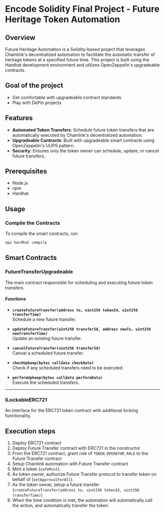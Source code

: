 # Encode Solidity Final Project - Future Heritage Token Automation

## Overview

Future Heritage Automation is a Solidity-based project that leverages Chainlink's decentralized automation to facilitate the automatic transfer of heritage tokens at a specified future time. This project is built using the Hardhat development environment and utilizes OpenZeppelin's upgradeable contracts.

## Goal of the project

- Get comfortable with upgradeable contract standards
- Play with DePin projects

## Features

- **Automated Token Transfers**: Schedule future token transfers that are automatically executed by Chainlink's decentralized automation.
- **Upgradeable Contracts**: Built with upgradeable smart contracts using OpenZeppelin's UUPS pattern.
- **Security**: Ensures only the token owner can schedule, update, or cancel future transfers.

## Prerequisites

- Node.js
- npm
- Hardhat

## Usage

### Compile the Contracts

To compile the smart contracts, run:

```sh
npx hardhat compile
```

## Smart Contracts

### **FutureTransferUpgradeable**

The main contract responsible for scheduling and executing future token transfers.

#### **Functions**

- **`createFutureTransfer(address to, uint256 tokenId, uint256 transferTime)`**  
  Schedule a new future transfer.

- **`updateFutureTransfer(uint256 transferId, address newTo, uint256 newTransferTime)`**  
  Update an existing future transfer.

- **`cancelFutureTransfer(uint256 transferId)`**  
  Cancel a scheduled future transfer.

- **`checkUpkeep(bytes calldata checkData)`**  
  Check if any scheduled transfers need to be executed.

- **`performUpkeep(bytes calldata performData)`**  
  Execute the scheduled transfers.

---

### **ILockableERC721**

An interface for the ERC721 token contract with additional locking functionality.

## Execution steps

1. Deploy ERC721 contract
2. Deploy Future Transfer contract with ERC721 in the constructor
3. From the ERC721 contract, grant role of `TOKEN_OPERATOR_ROLE` to the Future Transfer contract
4. Setup Chainlink automation with Future Transfer contract
5. Mint a token (`safeMint`).
6. As token owner, authorize Future Transfer protocol to transfer token on behalf of (`setApprovalForAll`).
7. As the token owner, setup a future transfer (`createFutureTransfer(address to, uint256 tokenId, uint256 transferTime)`)
8. When the time condition is met, the automation will automatically call the action, and automatically transfer the token.

